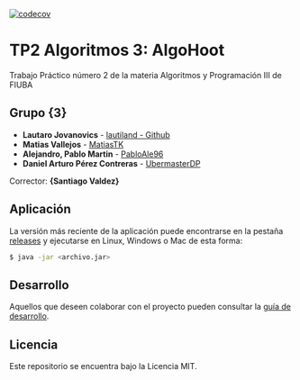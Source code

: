 [![codecov](https://codecov.io/github/lautiland/TP2-ALGO3-ALGOHOOT/graph/badge.svg?token=0CU3I0Z2XW)](https://codecov.io/github/lautiland/TP2-ALGO3-ALGOHOOT)

# TP2 Algoritmos 3: AlgoHoot 

Trabajo Práctico número 2 de la materia Algoritmos y Programación III de FIUBA

## Grupo {3}

* **Lautaro Jovanovics** - [lautiland - Github](https://github.com/lautiland)
* **Matias Vallejos** - [MatiasTK](https://github.com/MatiasTK)
* **Alejandro, Pablo Martin** - [PabloAle96](https://github.com/Pabloale96)
* **Daniel Arturo Pérez Contreras** - [UbermasterDP](https://github.com/UbermasterDP)

Corrector: **{Santiago Valdez}**

## Aplicación

La versión más reciente de la aplicación puede encontrarse en la pestaña [releases](https://github.com/fiuba/algo3_proyecto_base_tp2/releases/latest) y ejecutarse en Linux, Windows o Mac de esta forma:

```bash
$ java -jar <archivo.jar>
```

## Desarrollo

Aquellos que deseen colaborar con el proyecto pueden consultar la [guía de desarrollo](./docs/Desarrollo.md).

## Licencia

Este repositorio se encuentra bajo la Licencia MIT.
